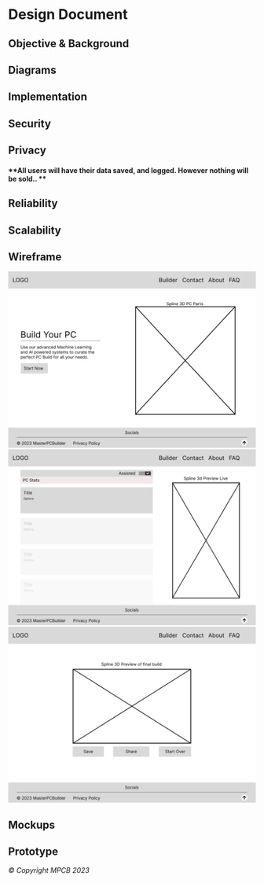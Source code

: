 # Design Document

## Objective & Background

## Diagrams

## Implementation

## Security

## Privacy
#### **All users will have their data saved, and logged. However nothing will be sold.. **



## Reliability

## Scalability

## Wireframe

![alt text](designs/wireframe/main_1.jpg)   
![alt text](designs/wireframe/main_2.jpg)   
![alt text](designs/wireframe/main_3.jpg)

## Mockups

## Prototype

*© Copyright MPCB 2023*